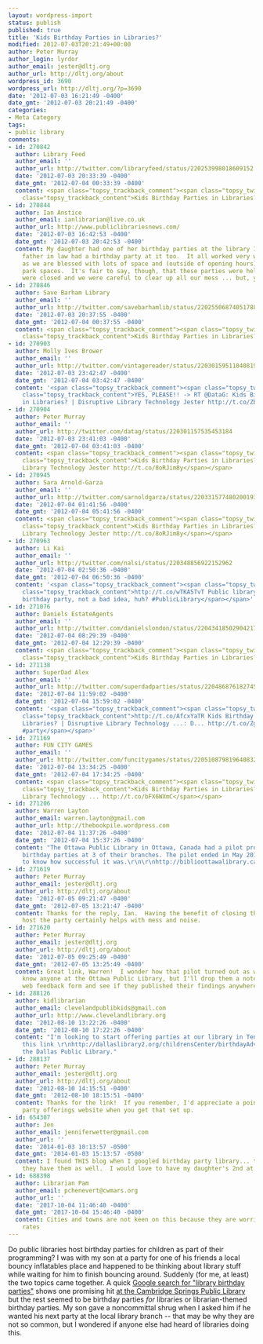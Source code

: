 ```yaml
---
layout: wordpress-import
status: publish
published: true
title: 'Kids Birthday Parties in Libraries?'
modified: 2012-07-03T20:21:49+00:00
author: Peter Murray
author_login: lyrdor
author_email: jester@dltj.org
author_url: http://dltj.org/about
wordpress_id: 3690
wordpress_url: http://dltj.org/?p=3690
date: '2012-07-03 16:21:49 -0400'
date_gmt: '2012-07-03 20:21:49 -0400'
categories:
- Meta Category
tags:
- public library
comments:
- id: 270842
  author: Library Feed
  author_email: ''
  author_url: http://twitter.com/libraryfeed/status/220253998018609152
  date: '2012-07-03 20:33:39 -0400'
  date_gmt: '2012-07-04 00:33:39 -0400'
  content: <span class="topsy_trackback_comment"><span class="topsy_twitter_username"><span
    class="topsy_trackback_content">Kids Birthday Parties in Libraries? http://t.co/ZoNEABrK</span></span>
- id: 270844
  author: Ian Anstice
  author_email: ianlibrarian@live.co.uk
  author_url: http://www.publiclibrariesnews.com/
  date: '2012-07-03 16:42:53 -0400'
  date_gmt: '2012-07-03 20:42:53 -0400'
  content: My daughter had one of her birthday parties at the library I manage.  My
    father in law had a birthday party at it too.  It all worked very well, especially
    as we are blessed with lots of space and (outside of opening hours) lots of car
    park spaces.  It's fair to say, though, that these parties were held while we
    were closed and we were careful to clear up all our mess ... but, yes, it's practical.
- id: 270846
  author: Save Barham Library
  author_email: ''
  author_url: http://twitter.com/savebarhamlib/status/220255068740517888
  date: '2012-07-03 20:37:55 -0400'
  date_gmt: '2012-07-04 00:37:55 -0400'
  content: <span class="topsy_trackback_comment"><span class="topsy_twitter_username"><span
    class="topsy_trackback_content">Kids Birthday Parties in Libraries? http://t.co/ZoNEABrK</span></span>
- id: 270903
  author: Molly Ives Brower
  author_email: ''
  author_url: http://twitter.com/vintagereader/status/220301595110408194
  date: '2012-07-03 23:42:47 -0400'
  date_gmt: '2012-07-04 03:42:47 -0400'
  content: '<span class="topsy_trackback_comment"><span class="topsy_twitter_username"><span
    class="topsy_trackback_content">YES, PLEASE!! -> RT @DataG: Kids Birthday Parties
    in Libraries? | Disruptive Library Technology Jester http://t.co/Zbp11Nkh</span></span>'
- id: 270904
  author: Peter Murray
  author_email: ''
  author_url: http://twitter.com/datag/status/220301157535453184
  date: '2012-07-03 23:41:03 -0400'
  date_gmt: '2012-07-04 03:41:03 -0400'
  content: <span class="topsy_trackback_comment"><span class="topsy_twitter_username"><span
    class="topsy_trackback_content">Kids Birthday Parties in Libraries? | Disruptive
    Library Technology Jester http://t.co/8oRJim8y</span></span>
- id: 270945
  author: Sara Arnold-Garza
  author_email: ''
  author_url: http://twitter.com/sarnoldgarza/status/220331577480200193
  date: '2012-07-04 01:41:56 -0400'
  date_gmt: '2012-07-04 05:41:56 -0400'
  content: <span class="topsy_trackback_comment"><span class="topsy_twitter_username"><span
    class="topsy_trackback_content">Kids Birthday Parties in Libraries? | Disruptive
    Library Technology Jester http://t.co/8oRJim8y</span></span>
- id: 270963
  author: Li Kai
  author_email: ''
  author_url: http://twitter.com/nalsi/status/220348856922152962
  date: '2012-07-04 02:50:36 -0400'
  date_gmt: '2012-07-04 06:50:36 -0400'
  content: '<span class="topsy_trackback_comment"><span class="topsy_twitter_username"><span
    class="topsy_trackback_content">http://t.co/wTKA5TvT Public library host kids
    birthday party, not a bad idea, huh? #PublicLibrary</span></span>'
- id: 271076
  author: Daniels EstateAgents
  author_email: ''
  author_url: http://twitter.com/danielslondon/status/220434185029042177
  date: '2012-07-04 08:29:39 -0400'
  date_gmt: '2012-07-04 12:29:39 -0400'
  content: <span class="topsy_trackback_comment"><span class="topsy_twitter_username"><span
    class="topsy_trackback_content">Kids Birthday Parties in Libraries? http://t.co/ZoNEABrK</span></span>
- id: 271138
  author: SuperDad Alex
  author_email: ''
  author_url: http://twitter.com/superdadparties/status/220486876182745088
  date: '2012-07-04 11:59:02 -0400'
  date_gmt: '2012-07-04 15:59:02 -0400'
  content: '<span class="topsy_trackback_comment"><span class="topsy_twitter_username"><span
    class="topsy_trackback_content">http://t.co/AfcxYaTR Kids Birthday Parties in
    Libraries? | Disruptive Library Technology ...: D... http://t.co/ZgM8WFmw #birthday
    #party</span></span>'
- id: 271169
  author: FUN CITY GAMES
  author_email: ''
  author_url: http://twitter.com/funcitygames/status/220510879819640832
  date: '2012-07-04 13:34:25 -0400'
  date_gmt: '2012-07-04 17:34:25 -0400'
  content: <span class="topsy_trackback_comment"><span class="topsy_twitter_username"><span
    class="topsy_trackback_content">Kids Birthday Parties in Libraries? | Disruptive
    Library Technology ... http://t.co/bFX6WXmC</span></span>
- id: 271206
  author: Warren Layton
  author_email: warren.layton@gmail.com
  author_url: http://thebookpile.wordpress.com
  date: '2012-07-04 11:37:26 -0400'
  date_gmt: '2012-07-04 15:37:26 -0400'
  content: "The Ottawa Public Library in Ottawa, Canada had a pilot projet to host
    birthday parties at 3 of their branches. The pilot ended in May 2012 and I'm curious
    to know how successful it was.\r\n\r\nhttp://biblioottawalibrary.ca/en/main/about/comm/bday"
- id: 271619
  author: Peter Murray
  author_email: jester@dltj.org
  author_url: http://dltj.org/about
  date: '2012-07-05 09:21:47 -0400'
  date_gmt: '2012-07-05 13:21:47 -0400'
  content: Thanks for the reply, Ian.  Having the benefit of closing the library to
    host the party certainly helps with mess and noise.
- id: 271620
  author: Peter Murray
  author_email: jester@dltj.org
  author_url: http://dltj.org/about
  date: '2012-07-05 09:25:49 -0400'
  date_gmt: '2012-07-05 13:25:49 -0400'
  content: Great link, Warren!  I wonder how that pilot turned out as well.  I don't
    know anyone at the Ottawa Public Library, but I'll drop them a note via their
    web feedback form and see if they published their findings anywhere.
- id: 288126
  author: kidlibrarian
  author_email: clevelandpublibkids@gmail.com
  author_url: http://www.clevelandlibrary.org
  date: '2012-08-10 13:22:26 -0400'
  date_gmt: '2012-08-10 17:22:26 -0400'
  content: "I'm looking to start offering parties at our library in Tennessee. I found
    this link \r\nhttp://dallaslibrary2.org/childrensCenter/birthdayAdventures.php\r\nfrom
    the Dallas Public Library."
- id: 288137
  author: Peter Murray
  author_email: jester@dltj.org
  author_url: http://dltj.org/about
  date: '2012-08-10 14:15:51 -0400'
  date_gmt: '2012-08-10 18:15:51 -0400'
  content: Thanks for the link!  If you remember, I'd appreciate a pointer to your
    party offerings website when you get that set up.
- id: 654307
  author: Jen
  author_email: jenniferwetter@gmail.com
  author_url: ''
  date: '2014-01-03 10:13:57 -0500'
  date_gmt: '2014-01-03 15:13:57 -0500'
  content: I found THIS blog when I googled birthday party library... thinking do
    they have them as well.  I would love to have my daughter's 2nd at a library!
- id: 688398
  author: Librarian Pam
  author_email: pchenevert@cwmars.org
  author_url: ''
  date: '2017-10-04 11:46:40 -0400'
  date_gmt: '2017-10-04 15:46:40 -0400'
  content: Cities and towns are not keen on this because they are worried about insurance
    rates
---
```

<p>Do public libraries host birthday parties for children as part of their programming?  I was with my son at a party for one of his friends a local bouncy inflatables place and happened to be thinking about library stuff while waiting for him to finish bouncing around.  Suddenly (for me, at least) the two topics came together.  A quick <a href="https://www.google.com/webhp?sourceid=chrome-instant&ie=UTF-8#hl=en&output=search&sclient=psy-ab&q=library%20birthday%20parties&oq=&gs_l=&pbx=1&fp=54147a6c24560a3&bav=on.2,or.r_gc.r_pw.r_cp.r_qf.,cf.osb&biw=1235&bih=868">Google search for "library birthday parties"</a> shows one promising hit <a href="http://cambridge.ccfls.org/preschool-library-birthday-party/" title="Cambridge Springs Public Library &Acirc;&raquo; Preschool Library Birthday Party">at the Cambridge Springs Public Library</a> but the rest seemed to be birthday parties <em>for</em> libraries or librarian-themed birthday parties.  My son gave a noncommittal shrug when I asked him if he wanted his next party at the local library branch -- that may be why they are not so common, but I wondered if anyone else had heard of libraries doing this.</p>
